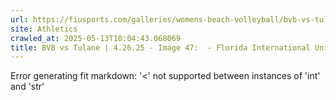 ```yaml
---
url: https://fiusports.com/galleries/womens-beach-volleyball/bvb-vs-tulane-4-26-25/image-47/358/62911
site: Athletics
crawled_at: 2025-05-13T10:04:43.068069
title: BVB vs Tulane | 4.26.25 - Image 47:  - Florida International University
---
```


Error generating fit markdown: '<' not supported between instances of 'int' and 'str'